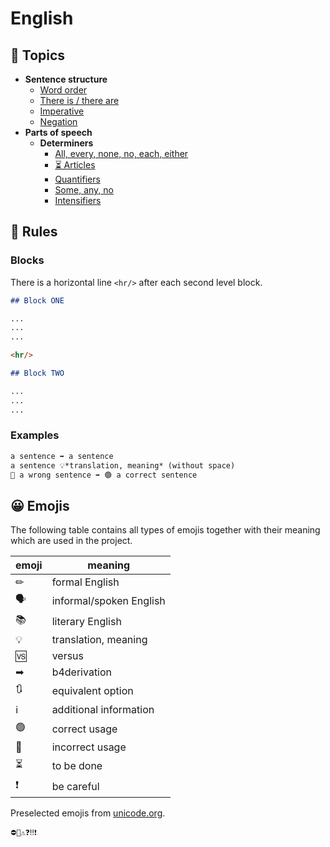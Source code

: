 # English

## 📂 Topics

- **Sentence structure**
    - [Word order](topics/sentence-structure/word-order.md)
    - [There is / there are](topics/sentence-structure/there-is-there-are.md)
    - [Imperative](topics/sentence-structure/imperative.md)
    - [Negation](topics/sentence-structure/negation.md)
- **Parts of speech**
    - **Determiners**
        - [All, every, none, no, each, either](topics/parts-of-speech/determiners/basic-determiners.md)
        - [⏳ Articles](topics/parts-of-speech/determiners/articles.md)
        - [Quantifiers](topics/parts-of-speech/determiners/quantifiers.md)
        - [Some, any, no](topics/parts-of-speech/determiners/some-any-no.md)
        - [Intensifiers](topics/parts-of-speech/determiners/intensifiers.md)

## 📝 Rules

### Blocks

There is a horizontal line `<hr/>` after each second level block.

```markdown
## Block ONE

...
...
...

<hr/>

## Block TWO

...
...
...
```

### Examples

```markdown
a sentence ➡ a sentence
a sentence 💡*translation, meaning* (without space)
🔴 a wrong sentence ➡ 🟢 a correct sentence
```

## 😀 Emojis

The following table contains all types of emojis together with their meaning which are used in the project.

| emoji | meaning                 |
|-------|-------------------------|
| ✏     | formal English          |
| 🗣    | informal/spoken English |
| 📚    | literary English        |
| 💡    | translation, meaning    |
| 🆚    | versus                  |
| ➡     | b4derivation            |
| 🔃    | equivalent option       |
| ℹ     | additional information  |
| 🟢    | correct usage           |
| 🔴    | incorrect usage         |
| ⏳     | to be done              |
| ❗     | be careful              |

Preselected emojis from [unicode.org](https://unicode.org/emoji/charts/full-emoji-list.html).

```
⛔🚫⚠❓‼❗
```

